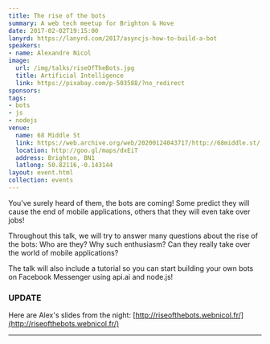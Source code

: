 ```yaml
---
title: The rise of the bots
summary: A web tech meetup for Brighton & Hove
date: 2017-02-02T19:15:00
lanyrd: https://lanyrd.com/2017/asyncjs-how-to-build-a-bot
speakers:
- name: Alexandre Nicol
image:
  url: /img/talks/riseOfTheBots.jpg
  title: Artificial Intelligence
  link: https://pixabay.com/p-503588/?no_redirect
sponsors:
tags:
- bots
- js
- nodejs
venue:
  name: 68 Middle St
  link: https://web.archive.org/web/20200124043717/http://68middle.st/
  location: http://goo.gl/maps/dxEiT
  address: Brighton, BN1
  latlong: 50.82116,-0.143144
layout: event.html
collection: events
---
```


You've surely heard of them, the bots are coming! Some predict they will cause the end of mobile applications, others that they will even take over jobs!

Throughout this talk, we will try to answer many questions about the rise of the bots: Who are they? Why such enthusiasm? Can they really take over the world of mobile applications?

The talk will also include a tutorial so you can start building your own bots on Facebook Messenger using api.ai and node.js! 


### UPDATE

Here are Alex's slides from the night: [http://riseofthebots.webnicol.fr/](http://riseofthebots.webnicol.fr/)

---
